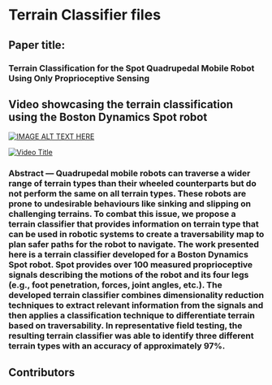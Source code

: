 # Terrain Classifier files
## Paper title: 
### Terrain Classification for the Spot Quadrupedal Mobile Robot Using Only Proprioceptive Sensing

## Video showcasing the terrain classification using the Boston Dynamics Spot robot
[![IMAGE ALT TEXT HERE](https://img.youtube.com/vi/VEtKG984fVE/0.jpg)](https://www.youtube.com/watch?v=VEtKG984fVE)

[![Video Title](http://img.youtube.com/vi/VEtKG984fVE/0.jpg)](http://www.youtube.com/watch?v=VEtKG984fVE)




### Abstract — Quadrupedal mobile robots can traverse a wider range of terrain types than their wheeled counterparts but do not perform the same on all terrain types. These robots are prone to undesirable behaviours like sinking and slipping on challenging terrains. To combat this issue, we propose a terrain classifier that provides information on terrain type that can be used in robotic systems to create a traversability map to plan safer paths for the robot to navigate. The work presented here is a terrain classifier developed for a Boston Dynamics Spot robot. Spot provides over 100 measured proprioceptive signals describing the motions of the robot and its four legs (e.g., foot penetration, forces, joint angles, etc.). The developed terrain classifier combines dimensionality reduction techniques to extract relevant information from the signals and then applies a classification technique to differentiate terrain based on traversability. In representative field testing, the resulting terrain classifier was able to identify three different terrain types with an accuracy of approximately 97%.

## Contributors
